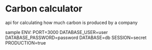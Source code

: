 # Carbon calculator

api for calculating how much carbon is produced by a company

sample ENV:
PORT=3000
DATABASE_USER=user
DATABASE_PASSWORD=password
DATABASE=db
SESSION=secret
PRODUCTION=true
